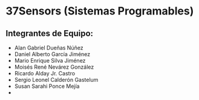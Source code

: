 # 37Sensors (Sistemas Programables)
## Integrantes de Equipo:
* Alan Gabriel Dueñas Núñez
* Daniel Alberto García Jiménez
* Mario Enrique Silva Jiménez
* Moisés René Nevárez González
* Ricardo Alday Jr. Castro
* Sergio Leonel Calderón Gastelum
* Susan Sarahi Ponce Mejía
* 
